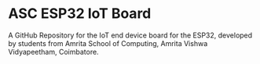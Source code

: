 # ASC ESP32 IoT Board

A GitHub Repository for the IoT end device board for the ESP32, developed by 
students from Amrita School of Computing, Amrita Vishwa Vidyapeetham, Coimbatore.
